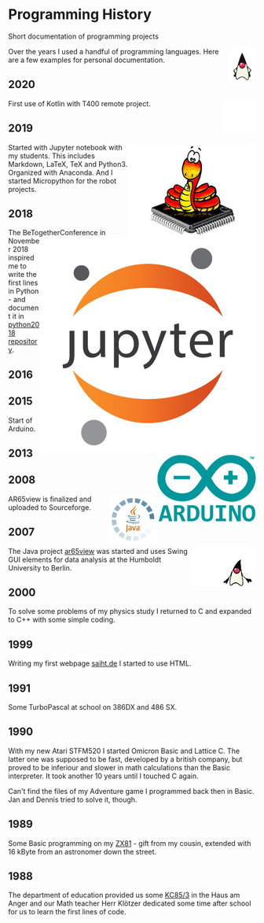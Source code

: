 # Programming History
Short documentation of programming projects

<img src="pic/duke.gif" align="right">

Over the years I used a handful of programming languages. Here are a few examples for personal documentation.

## 2020

<img src="pic/Mlogo.png" align=right>

First use of Kotlin with T400 remote project.

## 2019

<img src="pic/micropython.jpg" align=right>
<img src="pic/jupyter.png" align=right>

Started with Jupyter notebook with my students. This includes Markdown, LaTeX, TeX and Python3. Organized with Anaconda. And I started Micropython for the robot projects.

## 2018

The BeTogetherConference in November 2018 inspired me to write the first lines in Python - and document it in [python2018 repository](https://github.com/kreier/python2018).

## 2016


## 2015

<img src="pic/arduino.png" align=right>

Start of Arduino.

## 2013


## 2008

<img src="pic/java.gif" align="right">

AR65view is finalized and uploaded to Sourceforge.

## 2007

<img src="pic/duke2.gif" align="right">

The Java project [ar65view](https://github.com/kreier/ar65view) was started and uses Swing GUI elements for data analysis at the Humboldt University to Berlin.

## 2000

To solve some problems of my physics study I returned to C and expanded to C++ with some simple coding.

## 1999

Writing my first webpage [saiht.de](http://saiht.de) I started to use HTML.

## 1991

Some TurboPascal at school on 386DX and 486 SX.

## 1990

With my new Atari STFM520 I started Omicron Basic and Lattice C. The latter one was supposed to be fast, developed by a british company, but proved to be inferiour and slower in math calculations than the Basic interpreter. It took another 10 years until I touched C again.

Can't find the files of my Adventure game I programmed back then in Basic. Jan and Dennis tried to solve it, though.

## 1989

Some Basic programming on my [ZX81](https://en.wikipedia.org/wiki/ZX81) - gift from my cousin, extended with 16 kByte from an astronomer down the street.

## 1988

The department of education provided us some [KC85/3](https://en.wikipedia.org/wiki/KC_85) in the Haus am Anger and our Math teacher Herr Klötzer dedicated some time after school for us to learn the first lines of code.

